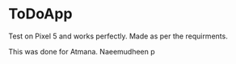 # ToDoApp
 Test on Pixel 5 and works perfectly.
 Made as per the requirments.
 
 This was done for  Atmana.
 Naeemudheen p
 
